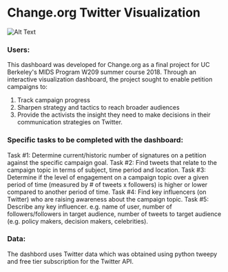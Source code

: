 # Change.org Twitter Visualization

![Alt Text](https://j.gifs.com/rRDK4L.gif)


### Users:

This dashboard was developed for Change.org as a final project for UC Berkeley's MIDS Program W209 summer course 2018. Through an interactive visualization dashboard, the project sought to enable petition campaigns to:

1. Track campaign progress 
2. Sharpen strategy and tactics to reach broader audiences
3. Provide the activists the insight they need to make decisions in their communication strategies on Twitter. 

### Specific tasks to be completed with the dashboard:

Task #1: Determine current/historic number of signatures on a petition against the specific campaign goal.
Task #2: Find tweets that relate to the campaign topic in terms of subject, time period and location.
Task #3: Determine if the level of engagement on a campaign topic over a given period of time (measured by # of tweets x followers) is higher or lower compared to another period of time.
Task #4: Find key influencers (on Twitter) who are raising awareness about the campaign topic.
Task #5: Describe any key influencer. e.g. name of user,  number of followers/followers in target audience, number of tweets to target audience (e.g. policy makers, decision makers, celebrities).

### Data:

The dashbord uses Twitter data which was obtained using python tweepy and free tier subscription for the Twitter API.


